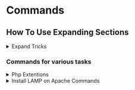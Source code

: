 # Commands
## How To Use Expanding Sections
<details>
  <summary>Expand Tricks</summary>
  # How to add a collapsible section in markdown
## 1. Example
<details>
  <summary>Click me</summary>

  ### Heading
  1. Foo
  2. Bar
     * Baz
     * Qux

  ### Some Javascript
  ```js
  function logSomething(something) {
    console.log('Something', something);
  }
  ```
</details>


## 2. Code/Markdown
````md
<details>
  <summary>Click me</summary>
  
  ### Heading
  1. Foo
  2. Bar
     * Baz
     * Qux

  ### Some Javascript
  ```js
  function logSomething(something) {
    console.log('Something', something);
  }
  ```
</details>
````

## 3. Tips & Tricks
Discover some handy customizations for your collapsible sections.

### 3.1 Expand by Default
To have a collapsible section expanded by default, simply include the 'open' attribute within the `<details>` tag:

<details open>
  <summary>Hello</summary>
  World!
</details>

```
<details open>
  <summary>Hello</summary>
  World!
</details>
```

### 3.2 Customize Clickable Text
You can modify the appearance of the clickable text by adding styling inside the `<summary>` tags:

<details>
  <summary><i>Wow, so fancy</i></summary>
  <b>WOW, SO BOLD</b>
</details>

```
<details>
  <summary><i>Wow, so fancy</i></summary>
  <b>WOW, SO BOLD</b>
</details>
```

### 3.3 Nested Collapsible Sections
NB: When including headings within collapsible sections, remember to add a new line after the `<summary>` tag.

<details>
<summary>Section A</summary>
<details>
<summary>Section A.B</summary>
<details>
<summary>Section A.B.C</summary>
<details>
<summary>Section A.B.C.D</summary>
  Done!
</details>
</details>
</details>
</details>

```
<details>
<summary>Section A</summary>
<details>
<summary>Section A.B</summary>
<details>
<summary>Section A.B.C</summary>
<details>
<summary>Section A.B.C.D</summary>
  Done!
</details>
</details>
</details>
</details>
```

## Troubleshooting
- If certain markdown or styling, such as `# My Title`, fails to render in the collapsible section, try adding a line break after the `</summary>` tag.
- If your section fails to render, it might be malformed. Consider copying the functional examples provided here and building from there!

  
</details>

### Commands for various tasks

<details>
  <summary>Php Extentions</summary>

  ```
sudo apt-get install -y php8.3-simplexml
sudo apt-get install -y php8.3-dom
sudo apt-get install -y php8.3-mbstring
sudo apt-get install -y php8.3-mb
sudo apt-get install -y php8.3-curl
sudo apt-get install -y php8.3-gd
sudo apt-get install -y php8.3-zip
sudo apt-get install -y php8.3-bcmath
sudo apt-get install -y php8.3-pdo_sqlite
sudo apt-get install -y php8.3-intl
sudo apt-get install -y php8.3-libxml 
sudo apt-get install -y php8.3-mysqli 
sudo apt-get install -y php8.3-mysqlnd 
sudo apt-get install -y php8.3-openssl 
sudo apt-get install -y php8.3-PDO 
sudo apt-get install -y php8.3-pdo_mysql 
sudo apt-get install -y php8.3-sqlite
```
</details>

<details>
  <summary>Install LAMP on Apache Commands</summary>

  ``` 
sudo apt update && sudo apt -y upgrade
``` 
``` 
sudo apt -y install apache2
``` 
``` 
sudo ufw app list
``` 
``` 
sudo ufw allow in "Apache"
``` 
``` 
sudo apt -y install mysql-server
``` 
``` 
sudo mysql
``` 
``` 
ALTER USER 'root'@'localhost' IDENTIFIED WITH mysql_native_password BY 'password';
``` 
``` 
sudo mysql_secure_installation
``` 
``` 
sudo apt -y install php libapache2-mod-php php-mysql bcmath bz2 Core ctype curl date dom exif fileinfo filter ftp gd hash iconv imagick json libxml mbstring mysqli mysqlnd openssl PDO pdo_mysql pdo_sqlite Phar posix readline Reflection session SimpleXML SPL sqlite3 standard tokenizer wddx xml xmlreader xmlwriter xsl zip zlib
``` 
``` 
sudo mkdir /var/www/your_domain
``` 
``` 
sudo chown -R $USER:$USER /var/www/your_domain
``` 
``` 
sudo nano /etc/apache2/sites-available/your_domain.conf
``` 
``` 
<VirtualHost *:80>
     ServerName your_domain
     ServerAlias www.your_domain
     ServerAdmin webmaster@localhost
     DocumentRoot /var/www/your_domain
     ErrorLog ${APACHE_LOG_DIR}/error.log
     CustomLog ${APACHE_LOG_DIR}/access.log combined
</VirtualHost>
```
```
sudo a2ensite your_domain
```
```
sudo a2dissite 000-default
``` 
```
sudo apache2ctl configtest
``` 
``` 
sudo systemctl reload apache2
``` 
``` 
nano /var/www/your_domain/index.html
``` 
```
<html>
   <head>
     <title>your_domain website</title>
   </head>
   <body>
     <h1>Hello World!</h1>
     <p>This is the landing page of <strong>your_domain</strong>.</p>
   </body>
</html>
``` 
``` 
CREATE DATABASE example_database;
``` 
``` 
CREATE USER 'example_user'@'%' IDENTIFIED BY 'password';
``` 
``` 
ALTER USER 'root'@'localhost' IDENTIFIED WITH mysql_native_password BY 'password';
``` 
``` 
GRANT ALL ON example_database.* TO 'example_user'@'%';
``` 
</details>
